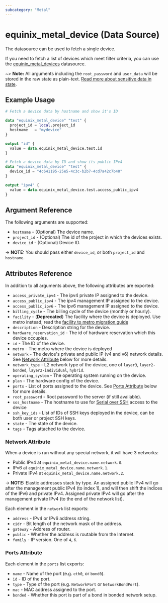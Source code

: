 ```yaml
---
subcategory: "Metal"
---
```


# equinix_metal_device (Data Source)

The datasource can be used to fetch a single device.

If you need to fetch a list of devices which meet filter criteria, you can use the [equinix_metal_devices](equinix_metal_devices.md) datasource.

~> **Note:** All arguments including the `root_password` and `user_data` will be stored in the raw state as plain-text. [Read more about sensitive data in state](https://developer.hashicorp.com/terraform/language/state/sensitive-data).

## Example Usage

```terraform
# Fetch a device data by hostname and show it's ID

data "equinix_metal_device" "test" {
  project_id = local.project_id
  hostname   = "mydevice"
}

output "id" {
  value = data.equinix_metal_device.test.id
}
```

```terraform
# Fetch a device data by ID and show its public IPv4
data "equinix_metal_device" "test" {
  device_id = "4c641195-25e5-4c3c-b2b7-4cd7a42c7b40"
}

output "ipv4" {
  value = data.equinix_metal_device.test.access_public_ipv4
}
```

## Argument Reference

The following arguments are supported:

* `hostname` - (Optional) The device name.
* `project_id` - (Optional) The id of the project in which the devices exists.
* `device_id` - (Optional) Device ID.

-> **NOTE:** You should pass either `device_id`, or both `project_id` and `hostname`.

## Attributes Reference

In addition to all arguments above, the following attributes are exported:

* `access_private_ipv4` - The ipv4 private IP assigned to the device.
* `access_public_ipv4` - The ipv4 management IP assigned to the device.
* `access_public_ipv6` - The ipv6 management IP assigned to the device.
* `billing_cycle` - The billing cycle of the device (monthly or hourly).
* `facility` - (**Deprecated**) The facility where the device is deployed. Use metro instead; read the [facility to metro migration guide](https://registry.terraform.io/providers/equinix/equinix/latest/docs/guides/migration_guide_facilities_to_metros_devices)
* `description` - Description string for the device.
* `hardware_reservation_id` - The id of hardware reservation which this device occupies.
* `id` - The ID of the device.
* `metro` - The metro where the device is deployed
* `network` - The device's private and public IP (v4 and v6) network details. See [Network Attribute](#network-attribute) below for more details.
* `network_type` - L2 network type of the device, one of `layer3`, `layer2-bonded`, `layer2-individual`, `hybrid`.
* `operating_system` - The operating system running on the device.
* `plan` - The hardware config of the device.
* `ports` - List of ports assigned to the device. See [Ports Attribute](#ports-attribute) below for more details.
* `root_password` - Root password to the server (if still available).
* `sos_hostname` - The hostname to use for [Serial over SSH](https://deploy.equinix.com/developers/docs/metal/resilience-recovery/serial-over-ssh/) access to the device
* `ssh_key_ids` - List of IDs of SSH keys deployed in the device, can be both user or project SSH keys.
* `state` - The state of the device.
* `tags` - Tags attached to the device.

### Network Attribute

When a device is run without any special network, it will have 3 networks:

* Public IPv4 at `equinix_metal_device.name.network.0`.
* IPv6 at `equinix_metal_device.name.network.1`.
* Private IPv4 at `equinix_metal_device.name.network.2`.

-> **NOTE:** Elastic addresses stack by type. An assigned public IPv4 will go after the management public IPv4 (to index 1), and will then shift the indices of the IPv6 and private IPv4. Assigned private IPv4 will go after the management private IPv4 (to the end of the network list).

Each element in the `network` list exports:

* `address` - IPv4 or IPv6 address string.
* `cidr` - Bit length of the network mask of the address.
* `gateway` - Address of router.
* `public` - Whether the address is routable from the Internet.
* `family` - IP version. One of `4`, `6`.

### Ports Attribute

Each element in the `ports` list exports:

* `name` - Name of the port (e.g. `eth0`, or `bond0`).
* `id` - ID of the port.
* `type` - Type of the port (e.g. `NetworkPort` or `NetworkBondPort`).
* `mac` - MAC address assigned to the port.
* `bonded` - Whether this port is part of a bond in bonded network setup.
